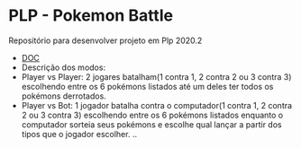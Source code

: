 # PLP - Pokemon Battle
Repositório para desenvolver projeto em Plp 2020.2

- [DOC](https://docs.google.com/document/d/1WI50JorZAW0hgNbR-MqGb3jKC5XCZhh-jDRoMGqpdPc/edit)
- Descrição dos modos:
- Player vs Player: 2 jogares batalham(1 contra 1, 2 contra 2 ou 3 contra 3) escolhendo entre os 6 pokémons listados até um deles ter todos os pokémons derrotados.
- Player vs Bot: 1 jogador batalha contra o computador(1 contra 1, 2 contra 2 ou 3 contra 3) escolhendo entre os 6 pokémons listados enquanto o computador sorteia seus pokémons e escolhe qual lançar a partir dos tipos que o jogador escolher.
..
